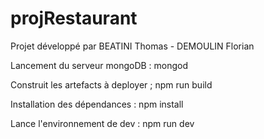 # projRestaurant

Projet développé par BEATINI Thomas - DEMOULIN Florian


 Lancement du serveur mongoDB : 
mongod 

 Construit les artefacts à deployer ;
npm run build

 Installation des dépendances : 
npm install 

 Lance l'environnement de dev :
npm run dev 

